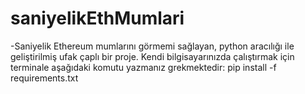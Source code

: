 # saniyelikEthMumlari
 -Saniyelik Ethereum mumlarını görmemi sağlayan, python aracılığı ile geliştirilmiş ufak çaplı bir proje. Kendi bilgisayarınızda çalıştırmak için terminale aşağıdaki komutu yazmanız grekmektedir: pip install -f requirements.txt
